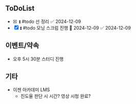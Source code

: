 
## ToDoList
<!-- {우선순위} {Tasks} {Due Date} {Strart Date} {End Date} -->
- [x] <!-- taskss-->⏫ #todo 선 정리 ✅ 2024-12-09
- [x] ⏫ #todo 모닝 스크럼 진행 📅 2024-12-09 ✅ 2024-12-09
## 이벤트/약속
- <!-- 예정된 약속 or 예상치 못하게 발생한 이벤트 --> 오후 5시 30분 스터디 진행

## 기타
- 이젠 아카데미 LMS
	- 진도율 판단 시 시간? 영상 시청 완료?
